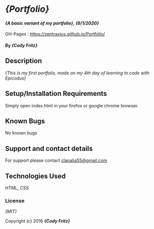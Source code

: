 # _{Portfolio}_

#### _{A basic variant of my portfolio}, {6/1/2020}_

GH-Pages : https://zentraxius.github.io/Portfolio/

#### By _**{Cody Fritz}**_

## Description

_{This is my first portfolio, made on my 4th day of learning to code with Epicodus}_

## Setup/Installation Requirements

Simply open index.html in your firefox or google chrome browser.

## Known Bugs

No known bugs

## Support and contact details

For support please contact clanalia55@gmail.com

## Technologies Used

HTML, CSS

### License

_{MIT}_

Copyright (c) 2016 **_{Cody Fritz}_**
